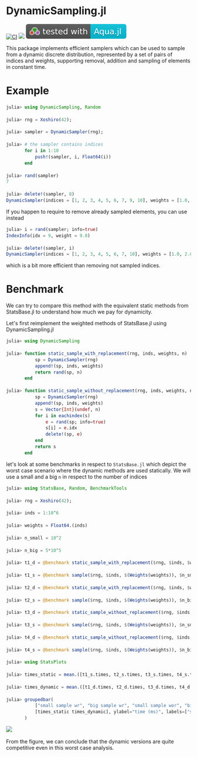 # DynamicSampling.jl

[![CI](https://github.com/Tortar/DynamicSampling.jl/workflows/CI/badge.svg)](https://github.com/Tortar/DynamicSampling.jl/actions?query=workflow%3ACI)
[![](https://img.shields.io/badge/docs-stable-blue.svg)](https://tortar.github.io/DynamicSampling.jl/stable/)
[![Aqua QA](https://raw.githubusercontent.com/JuliaTesting/Aqua.jl/master/badge.svg)](https://github.com/JuliaTesting/Aqua.jl)

This package implements efficient samplers which can be used to sample from
a dynamic discrete distribution, represented by a set of pairs of indices and
weights, supporting removal, addition and sampling of elements in constant time.

# Example

```julia
julia> using DynamicSampling, Random

julia> rng = Xoshiro(42);

julia> sampler = DynamicSampler(rng);

julia> # the sampler contains indices
       for i in 1:10
           push!(sampler, i, Float64(i))
       end

julia> rand(sampler)
7

julia> delete!(sampler, 8)
DynamicSampler(indices = [1, 2, 3, 4, 5, 6, 7, 9, 10], weights = [1.0, 2.0, 3.0, 4.0, 5.0, 6.0, 7.0, 9.0, 10.0])
```

If you happen to require to remove already sampled elements, 
you can use instead

```julia
julia> i = rand(sampler; info=true)
IndexInfo(idx = 9, weight = 9.0)

julia> delete!(sampler, i)
DynamicSampler(indices = [1, 2, 3, 4, 5, 6, 7, 10], weights = [1.0, 2.0, 3.0, 4.0, 5.0, 6.0, 7.0, 10.0])
```

which is a bit more efficient than removing not sampled indices.

# Benchmark

We can try to compare this method with the equivalent static methods from StatsBase.jl
to understand how much we pay for dynamicity.

Let's first reimplement the weighted methods of StatsBase.jl using DynamicSampling.jl

```julia
julia> using DynamicSampling

julia> function static_sample_with_replacement(rng, inds, weights, n)
           sp = DynamicSampler(rng)
           append!(sp, inds, weights)
           return rand(sp, n)
       end

julia> function static_sample_without_replacement(rng, inds, weights, n)
           sp = DynamicSampler(rng)
           append!(sp, inds, weights)
           s = Vector{Int}(undef, n)
           for i in eachindex(s)
               e = rand(sp; info=true)
               s[i] = e.idx
               delete!(sp, e)
           end
           return s
       end
```

let's look at some benchmarks in respect to `StatsBase.jl` which depict the
worst case scenario where the dynamic methods are used statically. We
will use a small and a big `n` in respect to the number of indices

```julia
julia> using StatsBase, Random, BenchmarkTools

julia> rng = Xoshiro(42);

julia> inds = 1:10^6

julia> weights = Float64.(inds)

julia> n_small = 10^2

julia> n_big = 5*10^5

julia> t1_d = @benchmark static_sample_with_replacement($rng, $inds, $weights, $n_small);

julia> t1_s = @benchmark sample($rng, $inds, $(Weights(weights)), $n_small; replace=true);

julia> t2_d = @benchmark static_sample_with_replacement($rng, $inds, $weights, $n_big);

julia> t2_s = @benchmark sample($rng, $inds, $(Weights(weights)), $n_big; replace=true);

julia> t3_d = @benchmark static_sample_without_replacement($rng, $inds, $weights, $n_small);

julia> t3_s = @benchmark sample($rng, $inds, $(Weights(weights)), $n_small; replace=false);

julia> t4_d = @benchmark static_sample_without_replacement($rng, $inds, $weights, $n_big);

julia> t4_s = @benchmark sample($rng, $inds, $(Weights(weights)), $n_big; replace=false);

julia> using StatsPlots

julia> times_static = mean.([t1_s.times, t2_s.times, t3_s.times, t4_s.times]) ./ 10^6

julia> times_dynamic = mean.([t1_d.times, t2_d.times, t3_d.times, t4_d.times]) ./ 10^6

julia> groupedbar(
           ["small sample wr", "big sample wr", "small sample wor", "big sample wor"],
           [times_static times_dynamic], ylabel="time (ms)", labels=["static" "dynamic"]
       )
```

<img src="https://github.com/user-attachments/assets/eabaab9f-d38d-4a3c-b4fc-bb963d116643" width="500" />

From the figure, we can conclude that the dynamic versions are quite competitive even
in this worst case analysis.




